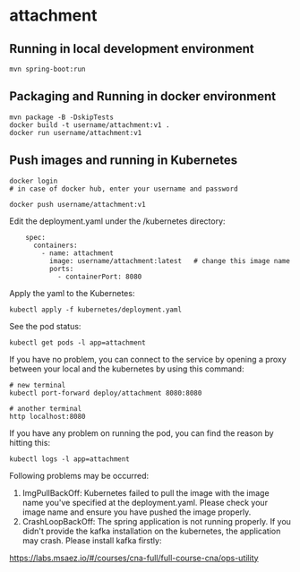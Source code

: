 # attachment

## Running in local development environment

```
mvn spring-boot:run
```

## Packaging and Running in docker environment

```
mvn package -B -DskipTests
docker build -t username/attachment:v1 .
docker run username/attachment:v1
```

## Push images and running in Kubernetes

```
docker login 
# in case of docker hub, enter your username and password

docker push username/attachment:v1
```

Edit the deployment.yaml under the /kubernetes directory:
```
    spec:
      containers:
        - name: attachment
          image: username/attachment:latest   # change this image name
          ports:
            - containerPort: 8080

```

Apply the yaml to the Kubernetes:
```
kubectl apply -f kubernetes/deployment.yaml
```

See the pod status:
```
kubectl get pods -l app=attachment
```

If you have no problem, you can connect to the service by opening a proxy between your local and the kubernetes by using this command:
```
# new terminal
kubectl port-forward deploy/attachment 8080:8080

# another terminal
http localhost:8080
```

If you have any problem on running the pod, you can find the reason by hitting this:
```
kubectl logs -l app=attachment
```

Following problems may be occurred:

1. ImgPullBackOff:  Kubernetes failed to pull the image with the image name you've specified at the deployment.yaml. Please check your image name and ensure you have pushed the image properly.
1. CrashLoopBackOff: The spring application is not running properly. If you didn't provide the kafka installation on the kubernetes, the application may crash. Please install kafka firstly:

https://labs.msaez.io/#/courses/cna-full/full-course-cna/ops-utility

